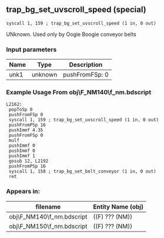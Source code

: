 ## trap_bg_set_uvscroll_speed (special)

`syscall 1, 159 ; trap_bg_set_uvscroll_speed (1 in, 0 out)`

UNknown. Used only by Oogie Boogie conveyor belts

### Input parameters
| Name | Type | Description
|------|------|------------
| unk1   | unknown   | pushFromFSp: 0


### Example Usage From obj\F_NM140\f_nm.bdscript
```plaintext
L2162:
 popToSp 0
 pushFromFSp 0
 syscall 1, 159 ; trap_bg_set_uvscroll_speed (1 in, 0 out)
 pushFromPSp 16
 pushImmf 4.35
 pushFromFSp 0
 mulf 
 pushImmf 0
 pushImmf 0
 pushImmf 1
 gosub 12, L2192
 pushFromPSp 16
 syscall 1, 158 ; trap_bg_set_belt_conveyor (1 in, 0 out)
 ret
```


### Appears in:
| filename | Entity Name (obj)
|----------|-------------
| obj\F_NM140\f_nm.bdscript       | ((F) ??? (NM))          
| obj\F_NM150\f_nm.bdscript       | ((F) ??? (NM))          



